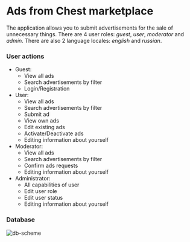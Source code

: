 # Ads from Chest marketplace
The application allows you to submit advertisements for the sale of unnecessary things.
There are 4 user roles: *guest*, *user*, *moderator* and *admin*.
There are also 2 language locales: *english* and *russian*.

### User actions
- Guest:
    - View all ads
    - Search advertisements by filter
    - Login/Registration
- User:
    - View all ads
    - Search advertisements by filter
    - Submit ad
    - View own ads
    - Edit existing ads
    - Activate/Deactivate ads
    - Editing information about yourself
- Moderator:
    - View all ads
    - Search advertisements by filter
    - Confirm ads requests
    - Editing information about yourself
- Administrator:
    - All capabilities of user
    - Edit user role
    - Edit user status
    - Editing information about yourself

### Database
![db-scheme](https://i.ibb.co/9GNzp0r/db-scheme.png)

